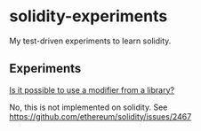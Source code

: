 # solidity-experiments

My test-driven experiments to learn solidity.

## Experiments

[Is it possible to use a modifier from a library?](contracts/LibraryWithModifier)

No, this is not implemented on solidity.
See https://github.com/ethereum/solidity/issues/2467
